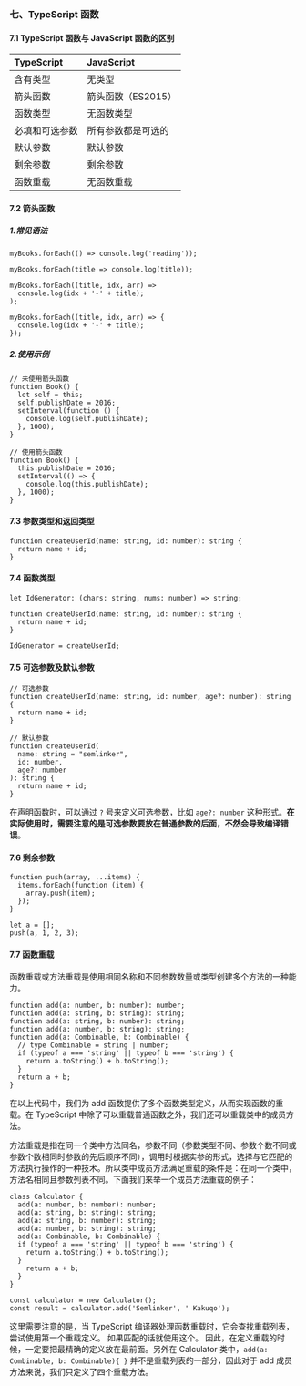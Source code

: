 ### 七、TypeScript 函数

#### 7.1 TypeScript 函数与 JavaScript 函数的区别

| TypeScript     | JavaScript         |
| :------------- | :----------------- |
| 含有类型       | 无类型             |
| 箭头函数       | 箭头函数（ES2015） |
| 函数类型       | 无函数类型         |
| 必填和可选参数 | 所有参数都是可选的 |
| 默认参数       | 默认参数           |
| 剩余参数       | 剩余参数           |
| 函数重载       | 无函数重载         |

#### 7.2 箭头函数

##### 1.常见语法

```
myBooks.forEach(() => console.log('reading'));

myBooks.forEach(title => console.log(title));

myBooks.forEach((title, idx, arr) =>
  console.log(idx + '-' + title);
);

myBooks.forEach((title, idx, arr) => {
  console.log(idx + '-' + title);
});
```

##### 2.使用示例

```
// 未使用箭头函数
function Book() {
  let self = this;
  self.publishDate = 2016;
  setInterval(function () {
    console.log(self.publishDate);
  }, 1000);
}

// 使用箭头函数
function Book() {
  this.publishDate = 2016;
  setInterval(() => {
    console.log(this.publishDate);
  }, 1000);
}
```

#### 7.3 参数类型和返回类型

```
function createUserId(name: string, id: number): string {
  return name + id;
}
```

#### 7.4 函数类型

```
let IdGenerator: (chars: string, nums: number) => string;

function createUserId(name: string, id: number): string {
  return name + id;
}

IdGenerator = createUserId;
```

#### 7.5 可选参数及默认参数

```
// 可选参数
function createUserId(name: string, id: number, age?: number): string {
  return name + id;
}

// 默认参数
function createUserId(
  name: string = "semlinker",
  id: number,
  age?: number
): string {
  return name + id;
}
```

在声明函数时，可以通过 `?` 号来定义可选参数，比如 `age?: number` 这种形式。**在实际使用时，需要注意的是可选参数要放在普通参数的后面，不然会导致编译错误**。

#### 7.6 剩余参数

```
function push(array, ...items) {
  items.forEach(function (item) {
    array.push(item);
  });
}

let a = [];
push(a, 1, 2, 3);
```

#### 7.7 函数重载

函数重载或方法重载是使用相同名称和不同参数数量或类型创建多个方法的一种能力。

```
function add(a: number, b: number): number;
function add(a: string, b: string): string;
function add(a: string, b: number): string;
function add(a: number, b: string): string;
function add(a: Combinable, b: Combinable) {
  // type Combinable = string | number;
  if (typeof a === 'string' || typeof b === 'string') {
    return a.toString() + b.toString();
  }
  return a + b;
}
```

在以上代码中，我们为 add 函数提供了多个函数类型定义，从而实现函数的重载。在 TypeScript 中除了可以重载普通函数之外，我们还可以重载类中的成员方法。

方法重载是指在同一个类中方法同名，参数不同（参数类型不同、参数个数不同或参数个数相同时参数的先后顺序不同），调用时根据实参的形式，选择与它匹配的方法执行操作的一种技术。所以类中成员方法满足重载的条件是：在同一个类中，方法名相同且参数列表不同。下面我们来举一个成员方法重载的例子：

```
class Calculator {
  add(a: number, b: number): number;
  add(a: string, b: string): string;
  add(a: string, b: number): string;
  add(a: number, b: string): string;
  add(a: Combinable, b: Combinable) {
  if (typeof a === 'string' || typeof b === 'string') {
    return a.toString() + b.toString();
  }
    return a + b;
  }
}

const calculator = new Calculator();
const result = calculator.add('Semlinker', ' Kakuqo');
```

这里需要注意的是，当 TypeScript 编译器处理函数重载时，它会查找重载列表，尝试使用第一个重载定义。 如果匹配的话就使用这个。 因此，在定义重载的时候，一定要把最精确的定义放在最前面。另外在 Calculator 类中，`add(a: Combinable, b: Combinable){ }` 并不是重载列表的一部分，因此对于 add 成员方法来说，我们只定义了四个重载方法。